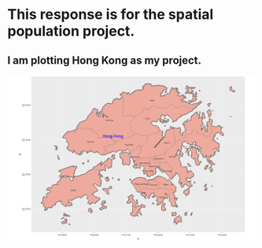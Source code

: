 
# This response is for the spatial population project. 

## I am plotting Hong Kong as my project.

![](hong_kong.png)
